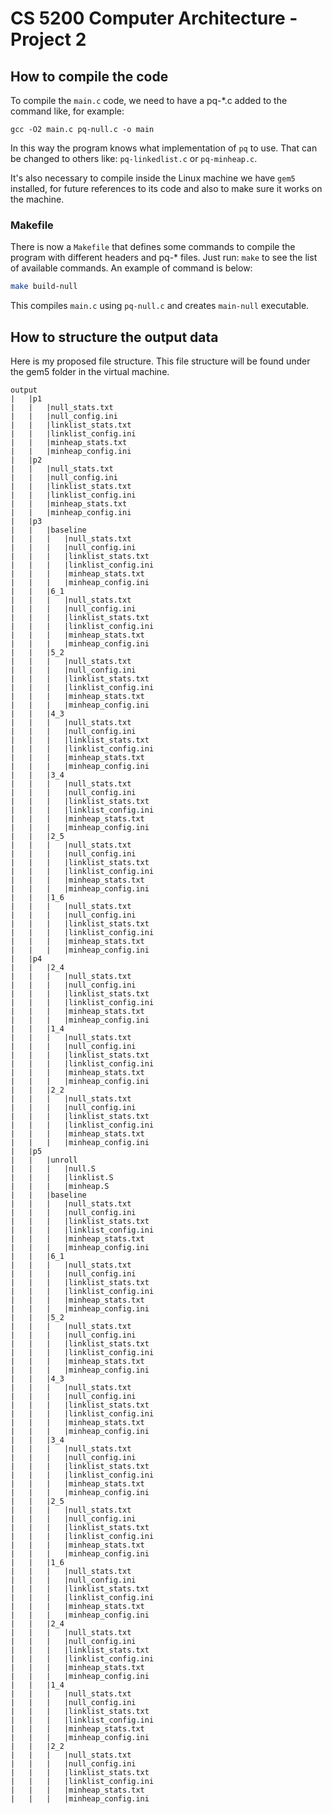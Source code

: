 # CS 5200 Computer Architecture - Project 2

## How to compile the code

To compile the `main.c` code, we need to have a pq-*.c added to the command like, for example:

```shell
gcc -O2 main.c pq-null.c -o main
```

In this way the program knows what implementation of `pq` to use. That can be changed to others like: `pq-linkedlist.c` or `pq-minheap.c`.

It's also necessary to compile inside the Linux machine we have `gem5` installed, for future references to its code and also to make sure it works on the machine.

### Makefile

There is now a `Makefile` that defines some commands to compile the program with different headers and pq-* files. Just run: `make` to see the list of available commands. An example of command is below:

```sh
make build-null
```
This compiles `main.c` using `pq-null.c` and creates `main-null` executable.

## How to structure the output data
Here is my proposed file structure. This file structure will be found under the gem5 folder in the virtual machine. 

```
output
|   |p1
|   |   |null_stats.txt
|   |   |null_config.ini
|   |   |linklist_stats.txt
|   |   |linklist_config.ini
|   |   |minheap_stats.txt
|   |   |minheap_config.ini
|   |p2
|   |   |null_stats.txt
|   |   |null_config.ini
|   |   |linklist_stats.txt
|   |   |linklist_config.ini
|   |   |minheap_stats.txt
|   |   |minheap_config.ini
|   |p3
|   |   |baseline
|   |   |	|null_stats.txt
|   |   |	|null_config.ini
|   |   |	|linklist_stats.txt
|   |   |	|linklist_config.ini
|   |   |	|minheap_stats.txt
|   |   |	|minheap_config.ini
|   |   |6_1
|   |   |	|null_stats.txt
|   |   |	|null_config.ini
|   |   |	|linklist_stats.txt
|   |   |	|linklist_config.ini
|   |   |	|minheap_stats.txt
|   |   |	|minheap_config.ini
|   |   |5_2
|   |   |	|null_stats.txt
|   |   |	|null_config.ini
|   |   |	|linklist_stats.txt
|   |   |	|linklist_config.ini
|   |   |	|minheap_stats.txt
|   |   |	|minheap_config.ini
|   |   |4_3
|   |   |	|null_stats.txt
|   |   |	|null_config.ini
|   |   |	|linklist_stats.txt
|   |   |	|linklist_config.ini
|   |   |	|minheap_stats.txt
|   |   |	|minheap_config.ini
|   |   |3_4
|   |   |	|null_stats.txt
|   |   |	|null_config.ini
|   |   |	|linklist_stats.txt
|   |   |	|linklist_config.ini
|   |   |	|minheap_stats.txt
|   |   |	|minheap_config.ini
|   |   |2_5
|   |   |	|null_stats.txt
|   |   |	|null_config.ini
|   |   |	|linklist_stats.txt
|   |   |	|linklist_config.ini
|   |   |	|minheap_stats.txt
|   |   |	|minheap_config.ini
|   |   |1_6
|   |   |	|null_stats.txt
|   |   |	|null_config.ini
|   |   |	|linklist_stats.txt
|   |   |	|linklist_config.ini
|   |   |	|minheap_stats.txt
|   |   |	|minheap_config.ini
|   |p4
|   |   |2_4
|   |   |	|null_stats.txt
|   |   |	|null_config.ini
|   |   |	|linklist_stats.txt
|   |   |	|linklist_config.ini
|   |   |	|minheap_stats.txt
|   |   |	|minheap_config.ini
|   |   |1_4
|   |   |	|null_stats.txt
|   |   |	|null_config.ini
|   |   |	|linklist_stats.txt
|   |   |	|linklist_config.ini
|   |   |	|minheap_stats.txt
|   |   |	|minheap_config.ini
|   |   |2_2
|   |   |	|null_stats.txt
|   |   |	|null_config.ini
|   |   |	|linklist_stats.txt
|   |   |	|linklist_config.ini
|   |   |	|minheap_stats.txt
|   |   |	|minheap_config.ini
|   |p5
|   |   |unroll
|   |   |	|null.S
|   |   |	|linklist.S
|   |   |	|minheap.S
|   |   |baseline
|   |   |	|null_stats.txt
|   |   |	|null_config.ini
|   |   |	|linklist_stats.txt
|   |   |	|linklist_config.ini
|   |   |	|minheap_stats.txt
|   |   |	|minheap_config.ini
|   |   |6_1
|   |   |	|null_stats.txt
|   |   |	|null_config.ini
|   |   |	|linklist_stats.txt
|   |   |	|linklist_config.ini
|   |   |	|minheap_stats.txt
|   |   |	|minheap_config.ini
|   |   |5_2
|   |   |	|null_stats.txt
|   |   |	|null_config.ini
|   |   |	|linklist_stats.txt
|   |   |	|linklist_config.ini
|   |   |	|minheap_stats.txt
|   |   |	|minheap_config.ini
|   |   |4_3
|   |   |	|null_stats.txt
|   |   |	|null_config.ini
|   |   |	|linklist_stats.txt
|   |   |	|linklist_config.ini
|   |   |	|minheap_stats.txt
|   |   |	|minheap_config.ini
|   |   |3_4
|   |   |	|null_stats.txt
|   |   |	|null_config.ini
|   |   |	|linklist_stats.txt
|   |   |	|linklist_config.ini
|   |   |	|minheap_stats.txt
|   |   |	|minheap_config.ini
|   |   |2_5
|   |   |	|null_stats.txt
|   |   |	|null_config.ini
|   |   |	|linklist_stats.txt
|   |   |	|linklist_config.ini
|   |   |	|minheap_stats.txt
|   |   |	|minheap_config.ini
|   |   |1_6
|   |   |	|null_stats.txt
|   |   |	|null_config.ini
|   |   |	|linklist_stats.txt
|   |   |	|linklist_config.ini
|   |   |	|minheap_stats.txt
|   |   |	|minheap_config.ini
|   |   |2_4
|   |   |	|null_stats.txt
|   |   |	|null_config.ini
|   |   |	|linklist_stats.txt
|   |   |	|linklist_config.ini
|   |   |	|minheap_stats.txt
|   |   |	|minheap_config.ini
|   |   |1_4
|   |   |	|null_stats.txt
|   |   |	|null_config.ini
|   |   |	|linklist_stats.txt
|   |   |	|linklist_config.ini
|   |   |	|minheap_stats.txt
|   |   |	|minheap_config.ini
|   |   |2_2
|   |   |	|null_stats.txt
|   |   |	|null_config.ini
|   |   |	|linklist_stats.txt
|   |   |	|linklist_config.ini
|   |   |	|minheap_stats.txt
|   |   |	|minheap_config.ini
```